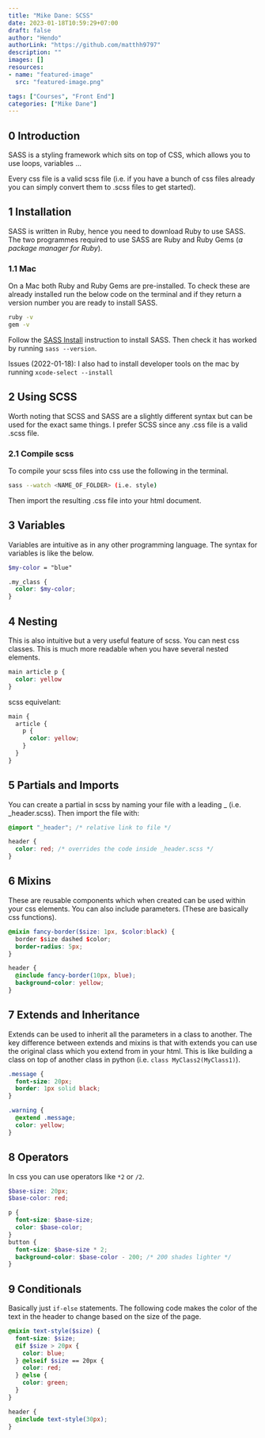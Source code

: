 ```yaml
---
title: "Mike Dane: SCSS"
date: 2023-01-18T10:59:29+07:00
draft: false
author: "Hendo"
authorLink: "https://github.com/matthh9797"
description: ""
images: []
resources:
- name: "featured-image"
  src: "featured-image.png"

tags: ["Courses", "Front End"]
categories: ["Mike Dane"]
---
```


## 0 Introduction

SASS is a styling framework which sits on top of CSS, which allows you to use loops, variables ... 

Every css file is a valid scss file (i.e. if you have a bunch of css files already you can simply convert them to .scss files to get started).

## 1 Installation

SASS is written in Ruby, hence you need to download Ruby to use SASS. The two programmes required to use SASS are Ruby and Ruby Gems (*a package manager for Ruby*).

### 1.1 Mac

On a Mac both Ruby and Ruby Gems are pre-installed. To check these are already installed run the below code on the terminal and if they return a version number you are ready to install SASS.

```bash
ruby -v
gem -v
```

Follow the [SASS Install](https://sass-lang.com/install) instruction to install SASS. Then check it has worked by running `sass --version`.

Issues (2022-01-18): I also had to install developer tools on the mac by running `xcode-select --install` 

## 2 Using SCSS

Worth noting that SCSS and SASS are a slightly different syntax but can be used for the exact same things. I prefer SCSS since any .css file is a valid .scss file.

### 2.1 Compile scss

To compile your scss files into css use the following in the terminal. 

```bash
sass --watch <NAME_OF_FOLDER> (i.e. style)
```

Then import the resulting .css file into your html document.

## 3 Variables

Variables are intuitive as in any other programming language. The syntax for variables is like the below.

```scss
$my-color = "blue"

.my_class {
  color: $my-color;
}
```

## 4 Nesting

This is also intuitive but a very useful feature of scss. You can nest css classes. This is much more readable when you have several nested elements.

```css
main article p {
  color: yellow
}
```

scss equivelant:

```scss
main {
  article {
    p {
      color: yellow;
    }
  }
}
```

## 5 Partials and Imports

You can create a partial in scss by naming your file with a leading _ (i.e. _header.scss). Then import the file with:

```scss
@import "_header"; /* relative link to file */

header {
  color: red; /* overrides the code inside _header.scss */
}
```

## 6 Mixins

These are reusable components which when created can be used within your css elements. You can also include parameters. (These are basically css functions).

```scss
@mixin fancy-border($size: 1px, $color:black) {
  border $size dashed $color;
  border-radius: 5px;
}

header {
  @include fancy-border(10px, blue);
  background-color: yellow;
}
```

## 7 Extends and Inheritance

Extends can be used to inherit all the parameters in a class to another. The key difference between extends and mixins is that with extends you can use the original class which you extend from in your html. This is like building a class on top of another class in python (i.e. `class MyClass2(MyClass1)`).

```scss
.message {
  font-size: 20px;
  border: 1px solid black;
}

.warning {
  @extend .message;
  color: yellow;
}
```

## 8 Operators

In css you can use operators like `*2` or `/2`. 

```scss 
$base-size: 20px;
$base-color: red;

p {
  font-size: $base-size;
  color: $base-color;
}
button {
  font-size: $base-size * 2;
  background-color: $base-color - 200; /* 200 shades lighter */
}
```

## 9 Conditionals

Basically just `if-else` statements. The following code makes the color of the text in the header to change based on the size of the page.

```scss
@mixin text-style($size) {
  font-size: $size;
  @if $size > 20px {
    color: blue;
  } @elseif $size == 20px {
    color: red;
  } @else {
    color: green;
  }
}

header {
  @include text-style(30px);
}
```

